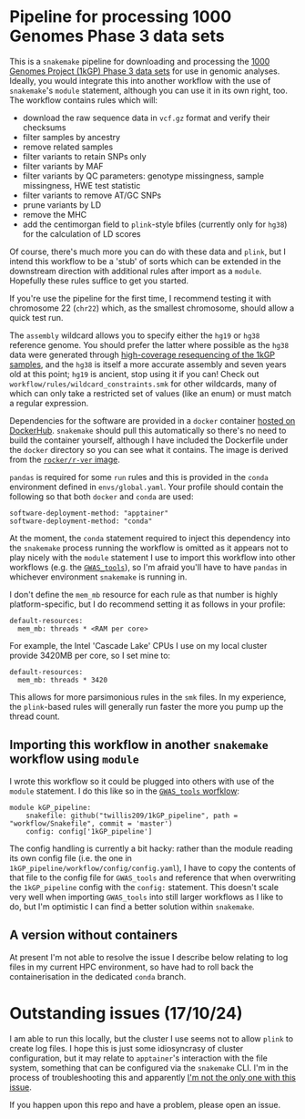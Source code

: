 # Pipeline for processing 1000 Genomes Phase 3 data sets

This is a `snakemake` pipeline for downloading and processing the [1000 Genomes Project (1kGP) Phase 3 data sets](https://www.internationalgenome.org/category/phase-3/) for use in genomic analyses. Ideally, you would integrate this into another workflow with the use of `snakemake`'s `module` statement, although you can use it in its own right, too. The workflow contains rules which will:
* download the raw sequence data in `vcf.gz` format and verify their checksums
* filter samples by ancestry
* remove related samples
* filter variants to retain SNPs only
* filter variants by MAF
* filter variants by QC parameters: genotype missingness, sample missingness, HWE test statistic
* filter variants to remove AT/GC SNPs
* prune variants by LD
* remove the MHC
* add the centimorgan field to `plink`-style bfiles (currently only for `hg38`) for the calculation of LD scores

Of course, there's much more you can do with these data and `plink`, but I intend this workflow to be a 'stub' of sorts which can be extended in the downstream direction with additional rules after import as a `module`. Hopefully these rules suffice to get you started.

If you're use the pipeline for the first time, I recommend testing it with chromosome 22 (`chr22`) which, as the smallest chromosome, should allow a quick test run.

The `assembly` wildcard allows you to specify either the `hg19` or `hg38` reference genome. You should prefer the latter where possible as the `hg38` data were generated through [high-coverage resequencing of the 1kGP samples](https://doi.org/10.1016/j.cell.2022.08.004), and the `hg38` is itself a more accurate assembly and seven years old at this point; `hg19` is ancient, stop using it if you can! Check out `workflow/rules/wildcard_constraints.smk` for other wildcards, many of which can only take a restricted set of values (like an enum) or must match a regular expression.

Dependencies for the software are provided in a `docker` container [hosted on DockerHub](https://hub.docker.com/repository/docker/twillis209/1kgp-pipeline/general). `snakemake` should pull this automatically so there's no need to build the container yourself, although I have included the Dockerfile under the `docker` directory so you can see what it contains. The image is derived from the [`rocker/r-ver` image](https://rocker-project.org/images/versioned/r-ver).

`pandas` is required for some `run` rules and this is provided in the `conda` environment defined in `envs/global.yaml`. Your profile should contain the following so that both `docker` and `conda` are used:
```
software-deployment-method: "apptainer"
software-deployment-method: "conda"
```
At the moment, the `conda` statement required to inject this dependency into the `snakemake` process running the workflow is omitted as it appears not to play nicely with the `module` statement I use to import this workflow into other workflows (e.g. the [`GWAS_tools`](https://github.com/twillis209/GWAS_tools)), so I'm afraid you'll have to have `pandas` in whichever environment `snakemake` is running in.

I don't define the `mem_mb` resource for each rule as that number is highly platform-specific, but I do recommend setting it as follows in your profile:
```
default-resources:
  mem_mb: threads * <RAM per core>
```
For example, the Intel 'Cascade Lake' CPUs I use on my local cluster provide 3420MB per core, so I set mine to:
```
default-resources:
  mem_mb: threads * 3420
```
This allows for more parsimonious rules in the `smk` files. In my experience, the `plink`-based rules will generally run faster the more you pump up the thread count.

## Importing this workflow in another `snakemake` workflow using `module`

I wrote this workflow so it could be plugged into others with use of the `module` statement. I do this like so in the [`GWAS_tools` worfklow](https://github.com/twillis209/GWAS_tools):

```
module kGP_pipeline:
    snakefile: github("twillis209/1kGP_pipeline", path = "workflow/Snakefile", commit = 'master')
    config: config['1kGP_pipeline']
```

The config handling is currently a bit hacky: rather than the module reading its own config file (i.e. the one in `1kGP_pipeline/workflow/config/config.yaml`), I have to copy the contents of that file to the config file for `GWAS_tools` and reference that when overwriting the `1kGP_pipeline` config with the `config:` statement. This doesn't scale very well when importing `GWAS_tools` into still larger workflows as I like to do, but I'm optimistic I can find a better solution within `snakemake`.

## A version without containers

At present I'm not able to resolve the issue I describe below relating to log files in my current HPC environment, so have had to roll back the containerisation in the dedicated `conda` branch.

# Outstanding issues (17/10/24)

I am able to run this locally, but the cluster I use seems not to allow `plink` to create log files. I hope this is just some idiosyncrasy of cluster configuration, but it may relate to `apptainer`'s interaction with the file system, something that can be configured via the `snakemake` CLI. I'm in the process of troubleshooting this and apparently [I'm not the only one with this issue](https://github.com/snakemake/snakemake/issues/2959).

If you happen upon this repo and have a problem, please open an issue.
